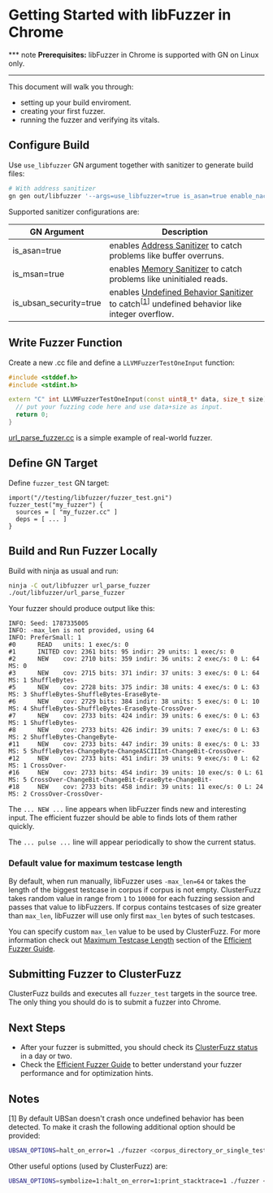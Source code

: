 # Getting Started with libFuzzer in Chrome

*** note
**Prerequisites:** libFuzzer in Chrome is supported with GN on Linux only. 
***

This document will walk you through:

* setting up your build enviroment.
* creating your first fuzzer.
* running the fuzzer and verifying its vitals.

## Configure Build

Use `use_libfuzzer` GN argument together with sanitizer to generate build files:

```bash
# With address sanitizer
gn gen out/libfuzzer '--args=use_libfuzzer=true is_asan=true enable_nacl=false' --check
```

Supported sanitizer configurations are:

| GN Argument | Description |
|--------------|----|
| is_asan=true | enables [Address Sanitizer] to catch problems like buffer overruns. |
| is_msan=true | enables [Memory Sanitizer] to catch problems like uninitialed reads. |
| is_ubsan_security=true | enables [Undefined Behavior Sanitizer] to catch<sup>\[[1](#Notes)\]</sup> undefined behavior like integer overflow. |


## Write Fuzzer Function

Create a new .cc file and define a `LLVMFuzzerTestOneInput` function:

```cpp
#include <stddef.h>
#include <stdint.h>

extern "C" int LLVMFuzzerTestOneInput(const uint8_t* data, size_t size) {
  // put your fuzzing code here and use data+size as input.
  return 0;
}
```

[url_parse_fuzzer.cc] is a simple example of real-world fuzzer.

## Define GN Target

Define `fuzzer_test` GN target:

```
import("//testing/libfuzzer/fuzzer_test.gni")
fuzzer_test("my_fuzzer") {
  sources = [ "my_fuzzer.cc" ]
  deps = [ ... ]
}
```

## Build and Run Fuzzer Locally

Build with ninja as usual and run:

```bash
ninja -C out/libfuzzer url_parse_fuzzer
./out/libfuzzer/url_parse_fuzzer
```

Your fuzzer should produce output like this:

```
INFO: Seed: 1787335005
INFO: -max_len is not provided, using 64
INFO: PreferSmall: 1
#0      READ   units: 1 exec/s: 0
#1      INITED cov: 2361 bits: 95 indir: 29 units: 1 exec/s: 0
#2      NEW    cov: 2710 bits: 359 indir: 36 units: 2 exec/s: 0 L: 64 MS: 0 
#3      NEW    cov: 2715 bits: 371 indir: 37 units: 3 exec/s: 0 L: 64 MS: 1 ShuffleBytes-
#5      NEW    cov: 2728 bits: 375 indir: 38 units: 4 exec/s: 0 L: 63 MS: 3 ShuffleBytes-ShuffleBytes-EraseByte-
#6      NEW    cov: 2729 bits: 384 indir: 38 units: 5 exec/s: 0 L: 10 MS: 4 ShuffleBytes-ShuffleBytes-EraseByte-CrossOver-
#7      NEW    cov: 2733 bits: 424 indir: 39 units: 6 exec/s: 0 L: 63 MS: 1 ShuffleBytes-
#8      NEW    cov: 2733 bits: 426 indir: 39 units: 7 exec/s: 0 L: 63 MS: 2 ShuffleBytes-ChangeByte-
#11     NEW    cov: 2733 bits: 447 indir: 39 units: 8 exec/s: 0 L: 33 MS: 5 ShuffleBytes-ChangeByte-ChangeASCIIInt-ChangeBit-CrossOver-
#12     NEW    cov: 2733 bits: 451 indir: 39 units: 9 exec/s: 0 L: 62 MS: 1 CrossOver-
#16     NEW    cov: 2733 bits: 454 indir: 39 units: 10 exec/s: 0 L: 61 MS: 5 CrossOver-ChangeBit-ChangeBit-EraseByte-ChangeBit-
#18     NEW    cov: 2733 bits: 458 indir: 39 units: 11 exec/s: 0 L: 24 MS: 2 CrossOver-CrossOver-
```

The `... NEW ...` line appears when libFuzzer finds new and interesting input. The 
efficient fuzzer should be able to finds lots of them rather quickly.

The `... pulse ...` line will appear periodically to show the current status.


### Default value for maximum testcase length

By default, when run manually, libFuzzer uses `-max_len=64` or takes the length
of the biggest testcase in corpus if corpus is not empty. ClusterFuzz takes
random value in range from `1` to `10000` for each fuzzing session and passes
that value to libFuzzers. If corpus contains testcases of size greater than
`max_len`, libFuzzer will use only first `max_len` bytes of such testcases.


You can specify custom `max_len` value to be used by ClusterFuzz. For more
information check out [Maximum Testcase Length] section of the [Efficient Fuzzer
Guide].

## Submitting Fuzzer to ClusterFuzz

ClusterFuzz builds and executes all `fuzzer_test` targets in the source tree.
The only thing you should do is to submit a fuzzer into Chrome.

## Next Steps

* After your fuzzer is submitted, you should check its [ClusterFuzz status] in
a day or two.
* Check the [Efficient Fuzzer Guide] to better understand your fuzzer
performance and for optimization hints.


## Notes
[1] By default UBSan doesn't crash once undefined behavior has been detected.
To make it crash the following additional option should be provided:

```bash
UBSAN_OPTIONS=halt_on_error=1 ./fuzzer <corpus_directory_or_single_testcase_path>
```

Other useful options (used by ClusterFuzz) are:
```bash
UBSAN_OPTIONS=symbolize=1:halt_on_error=1:print_stacktrace=1 ./fuzzer <corpus_directory_or_single_testcase_path>
```


[Address Sanitizer]: http://clang.llvm.org/docs/AddressSanitizer.html
[Memory Sanitizer]: http://clang.llvm.org/docs/MemorySanitizer.html
[Undefined Behavior Sanitizer]: http://clang.llvm.org/docs/UndefinedBehaviorSanitizer.html
[ClusterFuzz status]: clusterfuzz.md#Status-Links
[crbug/598448]: https://bugs.chromium.org/p/chromium/issues/detail?id=598448
[Efficient Fuzzer Guide]: efficient_fuzzer.md
[Maximum Testcase Length]: efficient_fuzzer.md#Maximum-Testcase-Length
[url_parse_fuzzer.cc]: https://code.google.com/p/chromium/codesearch#chromium/src/testing/libfuzzer/fuzzers/url_parse_fuzzer.cc
